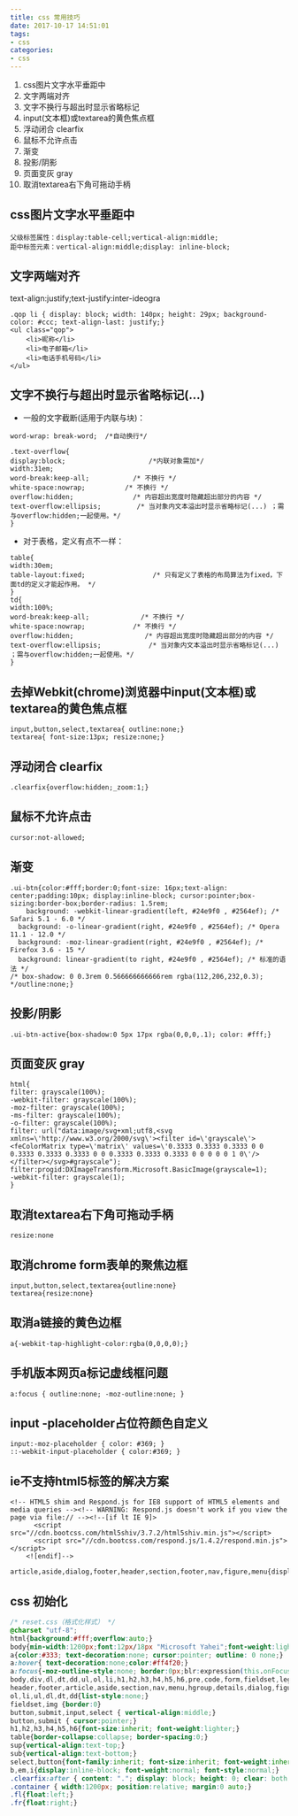 ```yaml
---
title: css 常用技巧 
date: 2017-10-17 14:51:01
tags:
- css 
categories: 
- css 
---
```


1. css图片文字水平垂距中
2. 文字两端对齐
3. 文字不换行与超出时显示省略标记
4. input(文本框)或textarea的黄色焦点框
5. 浮动闭合 clearfix
6. 鼠标不允许点击
7. 渐变
8. 投影/阴影
9. 页面变灰 gray
10. 取消textarea右下角可拖动手柄

css图片文字水平垂距中
------------

```
父级标签属性：display:table-cell;vertical-align:middle;
距中标签元素：vertical-align:middle;display: inline-block;
```

文字两端对齐
----
text-align:justify;text-justify:inter-ideogra
```
.qop li { display: block; width: 140px; height: 29px; background-color: #ccc; text-align-last: justify;}
<ul class="qop">
    <li>昵称</li>
    <li>电子邮箱</li>
    <li>电话手机号码</li>
</ul>
```

文字不换行与超出时显示省略标记(...) 
-----
- 一般的文字截断(适用于内联与块)：
```
word-wrap: break-word;  /*自动换行*/
```
```
.text-overflow{
display:block;                     /*内联对象需加*/
width:31em;
word-break:keep-all;           /* 不换行 */
white-space:nowrap;          /* 不换行 */
overflow:hidden;               /* 内容超出宽度时隐藏超出部分的内容 */
text-overflow:ellipsis;         /* 当对象内文本溢出时显示省略标记(...) ；需与overflow:hidden;一起使用。*/
}
```
- 对于表格，定义有点不一样： 
```
table{
width:30em;
table-layout:fixed;                 /* 只有定义了表格的布局算法为fixed，下面td的定义才能起作用。 */
}
td{
width:100%;
word-break:keep-all;             /* 不换行 */
white-space:nowrap;            /* 不换行 */
overflow:hidden;                  /* 内容超出宽度时隐藏超出部分的内容 */
text-overflow:ellipsis;            /* 当对象内文本溢出时显示省略标记(...) ；需与overflow:hidden;一起使用。*/
}
```

去掉Webkit(chrome)浏览器中input(文本框)或textarea的黄色焦点框
---------------------------------------------

```
input,button,select,textarea{ outline:none;}
textarea{ font-size:13px; resize:none;}
```

浮动闭合 clearfix
-------------
```
.clearfix{overflow:hidden;_zoom:1;}
```

鼠标不允许点击
-------
```
cursor:not-allowed;
```

渐变
--
```
.ui-btn{color:#fff;border:0;font-size: 16px;text-align: center;padding:10px; display:inline-block; cursor:pointer;box-sizing:border-box;border-radius: 1.5rem;
    background: -webkit-linear-gradient(left, #24e9f0 , #2564ef); /* Safari 5.1 - 6.0 */
  background: -o-linear-gradient(right, #24e9f0 , #2564ef); /* Opera 11.1 - 12.0 */
  background: -moz-linear-gradient(right, #24e9f0 , #2564ef); /* Firefox 3.6 - 15 */
  background: linear-gradient(to right, #24e9f0 , #2564ef); /* 标准的语法 */
/* box-shadow: 0 0.3rem 0.566666666666rem rgba(112,206,232,0.3); */outline:none;}
```

投影/阴影
-----
```
.ui-btn-active{box-shadow:0 5px 17px rgba(0,0,0,.1); color: #fff;}
```

页面变灰 gray
-------
```
html{
filter: grayscale(100%);
-webkit-filter: grayscale(100%);
-moz-filter: grayscale(100%);
-ms-filter: grayscale(100%);
-o-filter: grayscale(100%);
filter: url("data:image/svg+xml;utf8,<svg xmlns=\'http://www.w3.org/2000/svg\'><filter id=\'grayscale\'><feColorMatrix type=\'matrix\' values=\'0.3333 0.3333 0.3333 0 0 0.3333 0.3333 0.3333 0 0 0.3333 0.3333 0.3333 0 0 0 0 0 1 0\'/></filter></svg>#grayscale");
filter:progid:DXImageTransform.Microsoft.BasicImage(grayscale=1);
-webkit-filter: grayscale(1);
} 
```

取消textarea右下角可拖动手柄
------------------
```
resize:none
```

取消chrome form表单的聚焦边框
--------------------
```
input,button,select,textarea{outline:none}
textarea{resize:none}
```

取消a链接的黄色边框
----------
```
a{-webkit-tap-highlight-color:rgba(0,0,0,0);}
```

手机版本网页a标记虚线框问题
--------------
```
a:focus { outline:none; -moz-outline:none; }
```

input -placeholder占位符颜色自定义
--------------------------
```
input:-moz-placeholder { color: #369; }
::-webkit-input-placeholder { color:#369; }
```

ie不支持html5标签的解决方案
-----------------

```
<!-- HTML5 shim and Respond.js for IE8 support of HTML5 elements and media queries --><!-- WARNING: Respond.js doesn't work if you view the page via file:// --><!--[if lt IE 9]>
      <script src="//cdn.bootcss.com/html5shiv/3.7.2/html5shiv.min.js"></script>
      <script src="//cdn.bootcss.com/respond.js/1.4.2/respond.min.js"></script>
    <![endif]-->
```

```
article,aside,dialog,footer,header,section,footer,nav,figure,menu{display:block}
```

css 初始化
-------
```reset.css
/* reset.css（格式化样式） */
@charset "utf-8";
html{background:#fff;overflow:auto;}
body{min-width:1200px;font:12px/18px "Microsoft Yahei";font-weight:lighter;color:#333; -webkit-font-smoothing: antialiased; }
a{color:#333; text-decoration:none; cursor:pointer; outline: 0 none;}
a:hover{ text-decoration:none;color:#ff4f20;}
a:focus{-moz-outline-style:none; border:0px;blr:expression(this.onFocus=this.blur());}
body,div,dl,dt,dd,ul,ol,li,h1,h2,h3,h4,h5,h6,pre,code,form,fieldset,legend,input,p,blockquote,th,td{margin:0; padding:0;}
header,footer,article,aside,section,nav,menu,hgroup,details,dialog,figure,figcaption{display:block}
ol,li,ul,dl,dt,dd{list-style:none;}
fieldset,img {border:0}
button,submit,input,select { vertical-align:middle;}
button,submit { cursor:pointer;}
h1,h2,h3,h4,h5,h6{font-size:inherit; font-weight:lighter;}
table{border-collapse:collapse; border-spacing:0;}
sup{vertical-align:text-top;}
sub{vertical-align:text-bottom;}
select,button{font-family:inherit; font-size:inherit; font-weight:inherit; outline-style:none; outline-width:0pt; padding: 0; margin: 0;}
b,em,i{display:inline-block; font-weight:normal; font-style:normal;}
.clearfix:after { content: "."; display: block; height: 0; clear: both; visibility: hidden;} .clearfix{ zoom:1;}
.container { width:1200px; position:relative; margin:0 auto;}
.fl{float:left;}
.fr{float:right;}
```
